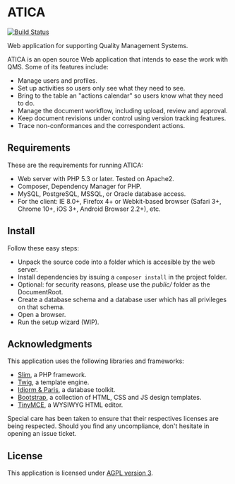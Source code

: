 # ATICA
[![Build Status](https://travis-ci.org/iesoretania/atica.png?branch=master)](https://travis-ci.org/iesoretania/atica)

Web application for supporting Quality Management Systems.

ATICA is an open source Web application that intends to ease the work with QMS. Some of its features include:

  * Manage users and profiles.
  * Set up activities so users only see what they need to see.
  * Bring to the table an "actions calendar" so users know what they need to do.
  * Manage the document workflow, including upload, review and approval.
  * Keep document revisions under control using version tracking features.
  * Trace non-conformances and the correspondent actions.
  
## Requirements
These are the requirements for running ATICA:

  * Web server with PHP 5.3 or later. Tested on Apache2.
  * Composer, Dependency Manager for PHP.
  * MySQL, PostgreSQL, MSSQL, or Oracle database access.
  * For the client: IE 8.0+, Firefox 4+ or Webkit-based browser (Safari 3+, Chrome 10+, iOS 3+, Android Browser 2.2+), etc.

## Install
Follow these easy steps:

  * Unpack the source code into a folder which is accesible by the web server.
  * Install dependencies by issuing a `composer install` in the project folder.
  * Optional: for security reasons, please use the *public/* folder as the DocumentRoot.
  * Create a database schema and a database user which has all privileges on that schema.
  * Open a browser.
  * Run the setup wizard (WIP).

## Acknowledgments
This application uses the following libraries and frameworks:

  * [Slim], a PHP framework.
  * [Twig], a template engine.
  * [Idiorm & Paris], a database toolkit.
  * [Bootstrap], a collection of HTML, CSS and JS design templates.
  * [TinyMCE], a WYSIWYG HTML editor.

Special care has been taken to ensure that their respectives licenses are being respected. Should you find any uncompliance, don't hesitate
in opening an issue ticket.

## License
This application is licensed under [AGPL version 3].

[TinyMCE]: http://www.tinymce.com/index.php
[Slim]: http://www.slimframework.com/
[Idiorm & Paris]: http://j4mie.github.io/idiormandparis/
[Bootstrap]: http://getbootstrap.com/
[Twig]: http://twig.sensiolabs.org/
[AGPL version 3]: http://www.gnu.org/licenses/agpl.htmlu.org/licenses/agpl.html

